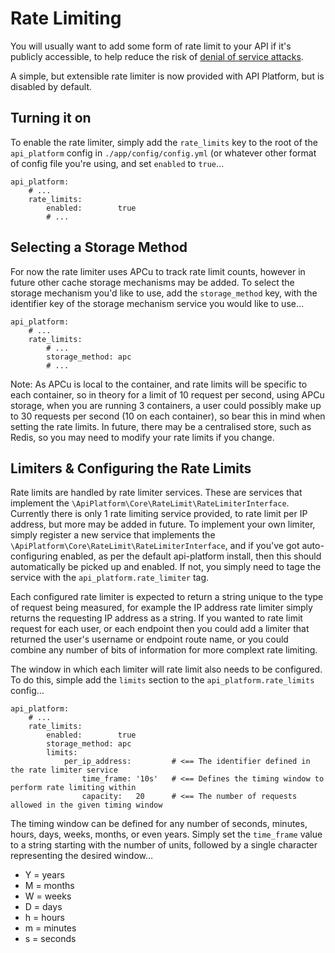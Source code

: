 # Rate Limiting

You will usually want to add some form of rate limit to your API if it's publicly accessible, to help reduce the risk of
[denial of service attacks](https://en.wikipedia.org/wiki/Denial-of-service_attack).

A simple, but extensible rate limiter is now provided with API Platform, but is disabled by default.


## Turning it on

To enable the rate limiter, simply add the `rate_limits` key to the root of the `api_platform` config in
`./app/config/config.yml` (or whatever other format of config file you're using, and set `enabled` to `true`…

```
api_platform:
    # ...
    rate_limits:
        enabled:        true
        # ...
```


## Selecting a Storage Method

For now the rate limiter uses APCu to track rate limit counts, however in future other cache storage mechanisms may be
added.  To select the storage mechanism you'd like to use, add the `storage_method` key, with the identifier key of the
storage mechanism service you would like to use…

```
api_platform:
    # ...
    rate_limits:
        # ...
        storage_method: apc
        # ...
```

Note: As APCu is local to the container, and rate limits will be specific to each container, so in theory for a limit of
10 request per second, using APCu storage, when you are running 3 containers, a user could possibly make up to 30
requests per second (10 on each container), so bear this in mind when setting the rate limits.  In future, there may be
a centralised store, such as Redis, so you may need to modify your rate limits if you change.


## Limiters & Configuring the Rate Limits

Rate limits are handled by rate limiter services.  These are services that implement the
`\ApiPlatform\Core\RateLimit\RateLimiterInterface`.  Currently there is only 1 rate limiting service provided, to rate
limit per IP address, but more may be added in future.  To implement your own limiter, simply register a new service
that implements the `\ApiPlatform\Core\RateLimit\RateLimiterInterface`, and if you've got auto-configuring enabled, as
per the default api-platform install, then this should automatically be picked up and enabled.  If not, you simply need
to tage the service with the  `api_platform.rate_limiter` tag.

Each configured rate limiter is expected to return a string unique to the type of request being measured, for example
the IP address rate limiter simply returns the requesting IP address as a string.  If you wanted to rate limit request
for each user, or each endpoint then you could add a limiter that returned the user's username or endpoint route name,
or you could combine any number of bits of information for more complext rate limiting.

The window in which each limiter will rate limit also needs to be configured.  To do this, simple add the `limits`
section to the `api_platform.rate_limits` config…

```
api_platform:
    # ...
    rate_limits:
        enabled:        true
        storage_method: apc
        limits:
            per_ip_address:         # <== The identifier defined in the rate limiter service
                time_frame: '10s'   # <== Defines the timing window to perform rate limiting within
                capacity:   20      # <== The number of requests allowed in the given timing window
```

The timing window can be defined for any number of seconds, minutes, hours, days, weeks, months, or even years.  Simply
set the `time_frame` value to a string starting with the number of units, followed by a single character representing
the desired window…

* Y = years
* M = months
* W = weeks
* D = days
* h = hours
* m = minutes
* s = seconds